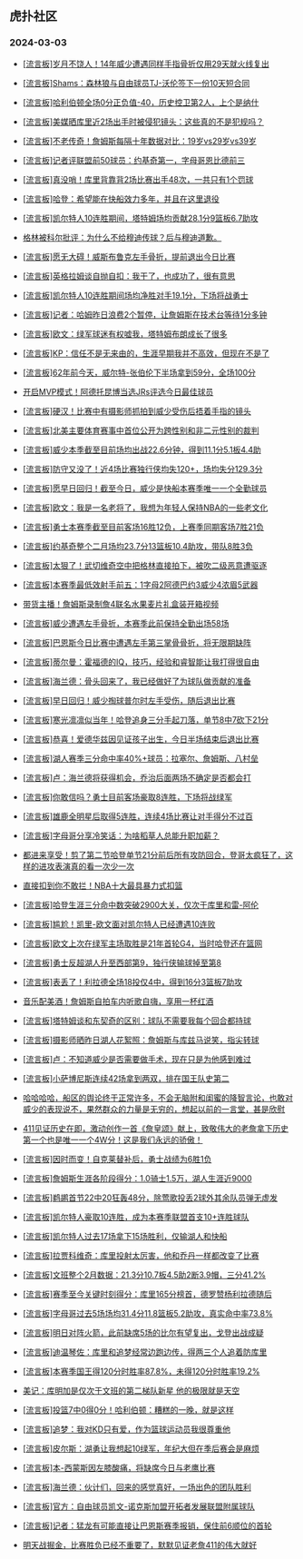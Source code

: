 ## 虎扑社区 
### 2024-03-03

+ [[流言板]岁月不饶人！14年威少遭遇同样手指骨折仅用29天就火线复出](https://bbs.hupu.com/625050914.html)

+ [[流言板]Shams：森林狼与自由球员TJ-沃伦签下一份10天短合同](https://bbs.hupu.com/625053147.html)

+ [[流言板]哈利伯顿全场0分正负值-40，历史控卫第2人，上个是纳什](https://bbs.hupu.com/625050041.html)

+ [[流言板]美媒晒库里近2场出手时被侵犯镜头：这些真的不是犯规吗？](https://bbs.hupu.com/625049535.html)

+ [[流言板]不老传奇！詹姆斯每隔十年数据对比：19岁vs29岁vs39岁](https://bbs.hupu.com/625049767.html)

+ [[流言板]记者评联盟前50球员：约基奇第一，字母哥恩比德前三](https://bbs.hupu.com/625048812.html)

+ [[流言板]真没哨！库里背靠背2场比赛出手48次，一共只有1个罚球](https://bbs.hupu.com/625049107.html)

+ [[流言板]哈登：希望能在快船效力多年，并且在这里退役](https://bbs.hupu.com/625048195.html)

+ [[流言板]凯尔特人10连胜期间，塔特姆场均贡献28.1分9篮板6.7助攻](https://bbs.hupu.com/625051021.html)

+ [格林被科尔批评：为什么不给穆迪传球？后与穆迪道歉。](https://bbs.hupu.com/625048154.html)

+ [[流言板]愿无大碍！威斯布鲁克左手骨折，提前退出今日比赛](https://bbs.hupu.com/625044892.html)

+ [[流言板]英格拉姆谈自抛自扣：我干了，也成功了，很有意思](https://bbs.hupu.com/625050302.html)

+ [[流言板]凯尔特人10连胜期间场均净胜对手19.1分，下场将战勇士](https://bbs.hupu.com/625049928.html)

+ [[流言板]记者：哈姆昨日浪费2个暂停，让詹姆斯在技术台等待1分多钟](https://bbs.hupu.com/625047660.html)

+ [[流言板]欧文：绿军球迷有权嘘我，塔特姆布朗成长了很多](https://bbs.hupu.com/625047627.html)

+ [[流言板]KP：信任不是无来由的，生涯早期我并不高效，但现在不是了](https://bbs.hupu.com/625051503.html)

+ [[流言板]62年前今天，威尔特-张伯伦下半场拿到59分，全场100分](https://bbs.hupu.com/625052772.html)

+ [开启MVP模式！阿德托昆博当选JRs评选今日最佳球员](https://bbs.hupu.com/625050233.html)

+ [[流言板]硬汉！比赛中有摄影师抓拍到威少受伤后捂着手指的镜头](https://bbs.hupu.com/625048969.html)

+ [[流言板]北美主要体育赛事中首位公开为跨性别和非二元性别的裁判](https://bbs.hupu.com/625046853.html)

+ [[流言板]威少本季截至目前场均出战22.6分钟，得到11.1分5.1板4.4助](https://bbs.hupu.com/625049470.html)

+ [[流言板]防守又没了！近4场比赛独行侠均失120+，场均失分129.3分](https://bbs.hupu.com/625049268.html)

+ [[流言板]愿早日回归！截至今日，威少是快船本赛季唯一一个全勤球员](https://bbs.hupu.com/625048937.html)

+ [[流言板]欧文：我是一名老将了，我想为年轻人保持NBA的一些老文化](https://bbs.hupu.com/625047909.html)

+ [[流言板]勇士本赛季截至目前客场16胜12负，上赛季同期客场7胜21负](https://bbs.hupu.com/625049366.html)

+ [[流言板]约基奇整个二月场均23.7分13篮板10.4助攻，带队8胜3负](https://bbs.hupu.com/625049779.html)

+ [[流言板]太狠了！武切维奇空中把格林直接拍下，被吹二级恶意遭驱逐](https://bbs.hupu.com/625045296.html)

+ [[流言板]本赛季最低效射手前五：1字母2阿德巴约3威少4浓眉5武器](https://bbs.hupu.com/625046160.html)

+ [带货主播！詹姆斯录制詹4联名水果麦片礼盒装开箱视频](https://bbs.hupu.com/625046633.html)

+ [[流言板]威少遭遇左手骨折，本赛季此前保持全勤出场58场](https://bbs.hupu.com/625045128.html)

+ [[流言板]巴恩斯今日比赛中遭遇左手第三掌骨骨折，将无限期缺阵](https://bbs.hupu.com/625044001.html)

+ [[流言板]蒂尔曼：霍福德的IQ，技巧，经验和睿智能让我打得很自由](https://bbs.hupu.com/625051648.html)

+ [[流言板]海兰德：骨头回来了，我已经做好了为球队做贡献的准备](https://bbs.hupu.com/625046636.html)

+ [[流言板]早日回归！威少掏球普尔时左手受伤，随后退出比赛](https://bbs.hupu.com/625045331.html)

+ [[流言板]寒光凛凛似当年！哈登追身三分手起刀落，单节8中7砍下21分](https://bbs.hupu.com/625044316.html)

+ [[流言板]恭喜！爱德华兹因见证孩子出生，今日半场结束后退出比赛](https://bbs.hupu.com/625042035.html)

+ [[流言板]湖人赛季三分命中率40%+球员：拉塞尔、詹姆斯、八村垒](https://bbs.hupu.com/625044554.html)

+ [[流言板]卢：海兰德将获得机会，乔治后面两场不确定是否都会打](https://bbs.hupu.com/625046478.html)

+ [[流言板]你敢信吗？勇士目前客场豪取8连胜，下场将战绿军](https://bbs.hupu.com/625044112.html)

+ [[流言板]雄鹿全明星后取得5连胜，连续4场比赛让对手得分不过百](https://bbs.hupu.com/625046310.html)

+ [[流言板]字母哥分享冷笑话：为啥稻草人总能升职加薪？](https://bbs.hupu.com/625050545.html)

+ [都进来享受！剪了第二节哈登单节21分前后所有攻防回合，登哥太疯狂了，这样的进攻表演真的看一次少一次](https://bbs.hupu.com/625046793.html)

+ [直接扣到你不敢拦！NBA十大最具暴力式扣篮](https://bbs.hupu.com/625048074.html)

+ [[流言板]哈登生涯三分命中数突破2900大关，仅次于库里和雷-阿伦](https://bbs.hupu.com/625044420.html)

+ [[流言板]尴尬！凯里-欧文面对凯尔特人已经遭遇10连败](https://bbs.hupu.com/625042742.html)

+ [[流言板]欧文上次在绿军主场取胜是21年首轮G4，当时哈登还在篮网](https://bbs.hupu.com/625049030.html)

+ [[流言板]勇士反超湖人升至西部第9，独行侠输球掉至第8](https://bbs.hupu.com/625043679.html)

+ [[流言板]表丢了！利拉德全场18投仅4中，得到16分3篮板7助攻](https://bbs.hupu.com/625045840.html)

+ [音乐配美酒！詹姆斯自拍车内听歌自嗨，享用一杯红酒](https://bbs.hupu.com/625045981.html)

+ [[流言板]塔特姆谈和东契奇的区别：球队不需要我每个回合都持球](https://bbs.hupu.com/625046930.html)

+ [[流言板]摄影师晒昨日湖人花絮照：詹姆斯与库兹马说笑，指尖转球](https://bbs.hupu.com/625048625.html)

+ [[流言板]卢：不知道威少是否需要做手术，现在只是为他感到难过](https://bbs.hupu.com/625046400.html)

+ [[流言板]小萨博尼斯连续42场拿到两双，排在国王队史第二](https://bbs.hupu.com/625052869.html)

+ [哈哈哈哈，船区的舆论终于正常许多，不会无脑附和闺蜜的降智言论，也敢对威少的表现说不，果然群众的力量是无穷的，想起以前的一言堂，甚是欣慰](https://bbs.hupu.com/625050623.html)

+ [411见证历史在即，激动创作一首《詹皇颂》献上，致敬伟大的老詹拿下历史第一个也是唯一一个4W分！这是我们永远的骄傲！](https://bbs.hupu.com/625052515.html)

+ [[流言板]因时而变！自克莱替补后，勇士战绩为6胜1负](https://bbs.hupu.com/625043064.html)

+ [[流言板]詹姆斯生涯各阶段得分：1.0骑士1.5万，湖人生涯近9000](https://bbs.hupu.com/625042860.html)

+ [[流言板]鹈鹕首节22中20狂轰48分，除莺歌投丢2球外其余队员弹无虚发](https://bbs.hupu.com/625040540.html)

+ [[流言板]凯尔特人豪取10连胜，成为本赛季联盟首支10+连胜球队](https://bbs.hupu.com/625042382.html)

+ [[流言板]凯尔特人过去17场拿下15场胜利，仅输湖人和快船](https://bbs.hupu.com/625042544.html)

+ [[流言板]拉贾科维奇：库里投射太厉害，他和乔丹一样都改变了比赛](https://bbs.hupu.com/625053733.html)

+ [[流言板]文班整个2月数据：21.3分10.7板4.5助2断3.9帽，三分41.2%](https://bbs.hupu.com/625053861.html)

+ [[流言板]赛季至今关键时刻得分：库里165分榜首，德罗赞杨利拉德随后](https://bbs.hupu.com/625053824.html)

+ [[流言板]字母哥过去5场场均31.4分11.8篮板5.2助攻，真实命中率73.8%](https://bbs.hupu.com/625053596.html)

+ [[流言板]明日对阵火箭，此前缺席5场的比尔有望复出，戈登出战成疑](https://bbs.hupu.com/625053737.html)

+ [[流言板]迪温琴佐：库里和追梦经常边跑边传，得两三个人追着防库里](https://bbs.hupu.com/625053908.html)

+ [[流言板]本赛季国王得120分时胜率87.8%，未得120分时胜率19.2%](https://bbs.hupu.com/625053975.html)

+ [美记：库明加是仅次于文班的第二梯队新星 他的极限就是天空](https://bbs.hupu.com/625052445.html)

+ [[流言板]投篮7中0得0分！哈利伯顿：糟糕的一晚，就是这样](https://bbs.hupu.com/625054001.html)

+ [[流言板]追梦：我对KD只有爱，作为篮球运动员我很尊重他](https://bbs.hupu.com/625054725.html)

+ [[流言板]皮尔斯：湖勇让我想起10绿军，年纪大但在季后赛会是麻烦](https://bbs.hupu.com/625054185.html)

+ [[流言板]本-西蒙斯因左膝酸痛，将缺席今日与老鹰比赛](https://bbs.hupu.com/625054294.html)

+ [[流言板]海兰德：伙计们，回来的感觉真好，一场出色的团队胜利](https://bbs.hupu.com/625054094.html)

+ [[流言板]官方：自由球员凯文-诺克斯加盟开拓者发展联盟附属球队](https://bbs.hupu.com/625054420.html)

+ [[流言板]记者：猛龙有可能直接让巴恩斯赛季报销，保住前6顺位的首轮](https://bbs.hupu.com/625054659.html)

+ [明天战掘金，比赛胜负已经不重要了，默默见证老詹411的伟大就好](https://bbs.hupu.com/625052967.html)


